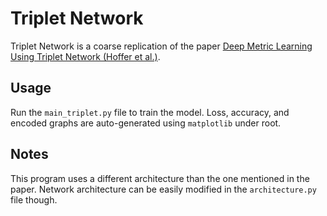 # Triplet Network

Triplet Network is a coarse replication of the paper [Deep Metric Learning Using Triplet Network (Hoffer et al.)](https://arxiv.org/pdf/1412.6622.pdf).

## Usage

Run the ```main_triplet.py``` file to train the model. Loss, accuracy, and encoded graphs are auto-generated using ```matplotlib``` under root.

## Notes

This program uses a different architecture than the one mentioned in the paper. Network architecture can be easily modified in the ```architecture.py``` file though.
